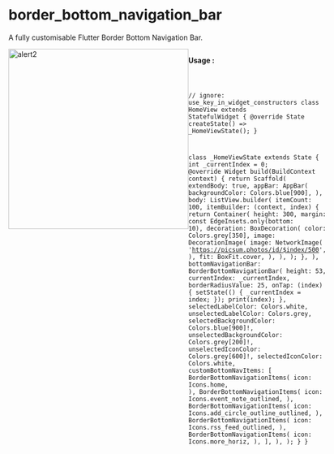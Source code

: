 # border_bottom_navigation_bar

A fully customisable Flutter Border Bottom Navigation Bar.

<div style="display:flex">
<img width="355" alt="alert2" src="https://user-images.githubusercontent.com/44444254/158521966-c5567fb6-05f9-4e33-945f-49b9693a2d8b.png" width="200">
<div/>

<b>Usage : </b>


<code>

// ignore: use_key_in_widget_constructors
class HomeView extends StatefulWidget {
  @override
  State<HomeView> createState() => _HomeViewState();
}

class _HomeViewState extends State<HomeView> {
  int _currentIndex = 0;
  @override
  Widget build(BuildContext context) {
    return Scaffold(
      extendBody: true,
      appBar: AppBar(
        backgroundColor: Colors.blue[900],
      ),
      body: ListView.builder(
        itemCount: 100,
        itemBuilder: (context, index) {
          return Container(
            height: 300,
            margin: const EdgeInsets.only(bottom: 10),
            decoration: BoxDecoration(
              color: Colors.grey[350],
              image: DecorationImage(
                image: NetworkImage(
                  'https://picsum.photos/id/$index/500',
                ),
                fit: BoxFit.cover,
              ),
            ),
          );
        },
      ),
      bottomNavigationBar: BorderBottomNavigationBar(
        height: 53,
        currentIndex: _currentIndex,
        borderRadiusValue: 25,
        onTap: (index) {
          setState(() {
            _currentIndex = index;
          });
          print(index);
        },
        selectedLabelColor: Colors.white,
        unselectedLabelColor: Colors.grey,
        selectedBackgroundColor: Colors.blue[900]!,
        unselectedBackgroundColor: Colors.grey[200]!,
        unselectedIconColor: Colors.grey[600]!,
        selectedIconColor: Colors.white,
        customBottomNavItems: [
          BorderBottomNavigationItems(
            icon: Icons.home,
          ),
          BorderBottomNavigationItems(
            icon: Icons.event_note_outlined,
          ),
          BorderBottomNavigationItems(
            icon: Icons.add_circle_outline_outlined,
          ),
          BorderBottomNavigationItems(
            icon: Icons.rss_feed_outlined,
          ),
          BorderBottomNavigationItems(
            icon: Icons.more_horiz,
          ),
        ],
      ),
    );
  }
}

</code>
            
